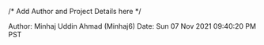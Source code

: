 /* Add Author and Project Details here */

Author: Minhaj Uddin Ahmad (Minhaj6)
Date: Sun 07 Nov 2021 09:40:20 PM PST
